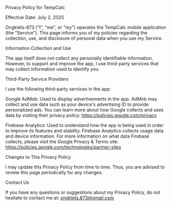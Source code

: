 Privacy Policy for TempCalc

Effective Date: July 2, 2025

Ongklets-873 ("I", "me", or "my") operates the TempCalc mobile application (the "Service"). This page informs you of my policies regarding the collection, use, and disclosure of personal data when you use my Service.

Information Collection and Use

The app itself does not collect any personally identifiable information. However, to support and improve the app, I use third-party services that may collect information used to identify you.

Third-Party Service Providers

I use the following third-party services in the app:

Google AdMob: Used to display advertisements in the app. AdMob may collect and use data such as your device's advertising ID to provide personalized ads. You can learn more about how Google collects and uses data by visiting their privacy policy: https://policies.google.com/privacy

Firebase Analytics: Used to understand how the app is being used in order to improve its features and stability. Firebase Analytics collects usage data and device information. For more information on what data Firebase collects, please visit the Google Privacy & Terms site: https://policies.google.com/technologies/partner-sites

Changes to This Privacy Policy

I may update this Privacy Policy from time to time. Thus, you are advised to review this page periodically for any changes.

Contact Us

If you have any questions or suggestions about my Privacy Policy, do not hesitate to contact me at: ongklets.873@gmail.com
